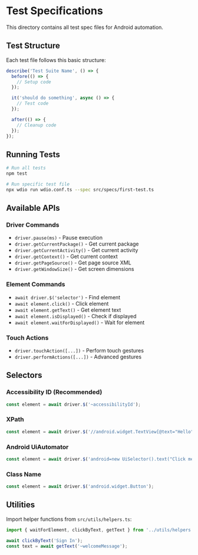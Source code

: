 # Test Specifications

This directory contains all test spec files for Android automation.

## Test Structure

Each test file follows this basic structure:

```typescript
describe('Test Suite Name', () => {
  before(() => {
    // Setup code
  });

  it('should do something', async () => {
    // Test code
  });

  after(() => {
    // Cleanup code
  });
});
```

## Running Tests

```bash
# Run all tests
npm test

# Run specific test file
npx wdio run wdio.conf.ts --spec src/specs/first-test.ts
```

## Available APIs

### Driver Commands
- `driver.pause(ms)` - Pause execution
- `driver.getCurrentPackage()` - Get current package
- `driver.getCurrentActivity()` - Get current activity
- `driver.getContext()` - Get current context
- `driver.getPageSource()` - Get page source XML
- `driver.getWindowSize()` - Get screen dimensions

### Element Commands
- `await driver.$('selector')` - Find element
- `await element.click()` - Click element
- `await element.getText()` - Get element text
- `await element.isDisplayed()` - Check if displayed
- `await element.waitForDisplayed()` - Wait for element

### Touch Actions
- `driver.touchAction([...])` - Perform touch gestures
- `driver.performActions([...])` - Advanced gestures

## Selectors

### Accessibility ID (Recommended)
```typescript
const element = await driver.$('~accessibilityId');
```

### XPath
```typescript
const element = await driver.$('//android.widget.TextView[@text="Hello"]');
```

### Android UiAutomator
```typescript
const element = await driver.$('android=new UiSelector().text("Click me")');
```

### Class Name
```typescript
const element = await driver.$('android.widget.Button');
```

## Utilities

Import helper functions from `src/utils/helpers.ts`:

```typescript
import { waitForElement, clickByText, getText } from '../utils/helpers';

await clickByText('Sign In');
const text = await getText('~welcomeMessage');
```

